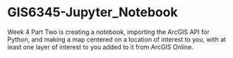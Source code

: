 # GIS6345-Jupyter_Notebook
Week 4
Part Two is creating a notebook, importing the ArcGIS API for Python, 
and making a map centered on a location of interest to you, with at 
least one layer of interest to you added to it from ArcGIS Online. 
